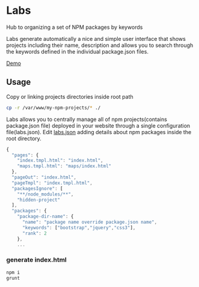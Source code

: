 
# Labs

Hub to organizing a set of NPM packages by keywords

Labs generate automatically a nice and simple user interface that shows projects including their name, description and allows you to search through the keywords defined in the individual package.json files.

[Demo](http://labs.easyblog.it/)

## Usage
Copy or linking projects directories inside root path
```bash
cp -r /var/www/my-npm-projects/* ./
```
Labs allows you to centrally manage all of npm projects(contains package.json file) deployed in your website through a single configuration file(labs.json). Edit [labs.json](https://github.com/stefanocudini/labs/blob/master/labs.json) adding details about npm packages inside the root directory.
```javascript
{
  "pages": {
    "index.tmpl.html": "index.html",
    "maps.tmpl.html": "maps/index.html"
  },
  "pageOut": "index.html",
  "pageTmpl": "index.tmpl.html",
  "packagesIgnore": [
    "**/node_modules/**",
    "hidden-project"
  ],
  "packages": {
    "package-dir-name": {
      "name": "package name override package.json name",
      "keywords": ["bootstrap","jquery","css3"],
      "rank": 2
    },
    ...
```

### generate index.html
```bash
npm i
grunt
```
